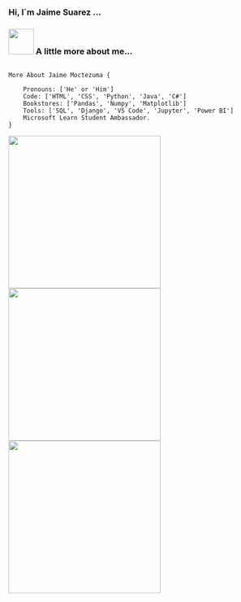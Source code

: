 ### Hi, I´m Jaime Suarez ...
### <img src="https://media1.giphy.com/media/l8gL23OcJmthB2Yv2E/200w.webp?cid=ecf05e47q1kfyj1qcv9owagiyoya6udsyjgb67s6kblxdext&ep=v1_gifs_search&rid=200w.webp&ct=g" width="50"> A little more about me...

```javascript+

More About Jaime Moctezuma {

    Pronouns: ['He' or 'Him']
    Code: ['HTML', 'CSS', 'Python', 'Java', 'C#']
    Bookstores: ['Pandas', 'Numpy', 'Matplotlib']
    Tools: ['SQL', 'Django', 'VS Code', 'Jupyter', 'Power BI']
    Microsoft Learn Student Ambassador.
}

```

<!-- Primera imagen -->
<img src="https://drive.google.com/file/d/1ETCw0myX3LQDe4sVoYp7sigKcQ49xPmH" width="300">

<!-- Segunda imagen -->
<img src="https://drive.google.com/uc?id=1Ze2aYHEZNUCtblz0OCL5vmhb_ucol978" width="300">

<!-- Tercera imagen -->
<img src="https://drive.google.com/file/d/1cYYVYw1JEg813lCJyEyVHjEp2hxHrKti" width="300">

